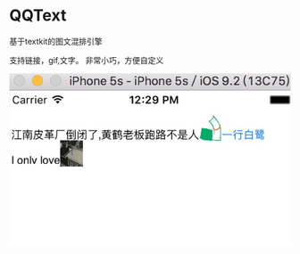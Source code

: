 # QQText
基于textkit的图文混排引擎

支持链接，gif,文字。 非常小巧，方便自定义

![image](https://github.com/younfor/QQText/raw/master/demo.png)
